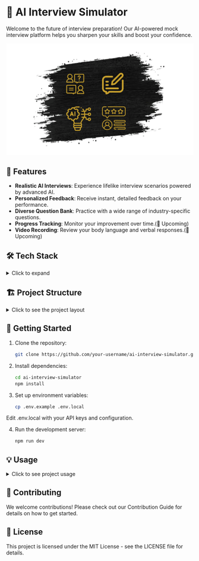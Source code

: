 # 🤖 AI Interview Simulator

Welcome to the future of interview preparation! Our AI-powered mock interview platform helps you sharpen your skills and boost your confidence.

![AI Interview Simulator](./public/splash.png)

## 🚀 Features

- **Realistic AI Interviews**: Experience lifelike interview scenarios powered by advanced AI.
- **Personalized Feedback**: Receive instant, detailed feedback on your performance.
- **Diverse Question Bank**: Practice with a wide range of industry-specific questions.
- **Progress Tracking**: Monitor your improvement over time.(🔴 Upcoming)
- **Video Recording**: Review your body language and verbal responses.(🔴 Upcoming)

## 🛠️ Tech Stack

<details>
<summary>Click to expand</summary>

- Next.js
- React
- Tailwind CSS
- Gemini AI Model
- Drizzle ORM
- Magic UI components

</details>

## 🏗️ Project Structure

<details>
<summary>Click to see the project layout</summary>

└── 📁interviewgenie

   └── 📁app

   └── 📁ComponentHelper

   └── 📁components

   └── 📁lib

   └── 📁public

   └── 📁utils


</details>

## 🚦 Getting Started
1. Clone the repository:
   ```bash
   git clone https://github.com/your-username/ai-interview-simulator.git

2. Install dependencies:
    ```bash
    cd ai-interview-simulator
    npm install

3. Set up environment variables:
     ```bash
     cp .env.example .env.local
  Edit .env.local with your API keys and configuration.

4. Run the development server:
     ```bash
     npm run dev

## 💡 Usage

<details>
  <summary>Click to see project usage</summary>

1. 👤 **Create an Account**: Sign up or log in to access the dashboard.
2. 🆕 **Start a New Interview**: Choose your industry and difficulty level.
3. 🎙️ **Answer Questions**: Respond to AI-generated questions via text or video.
4. 📊 **Receive Feedback**: Get instant AI-powered feedback on your responses.
5. 📈 **Review and Improve**: Analyze your performance and practice weak areas.

</details>

## 🤝 Contributing
We welcome contributions! Please check out our Contribution Guide for details on how to get started.

## 📄 License
This project is licensed under the MIT License - see the LICENSE file for details.

